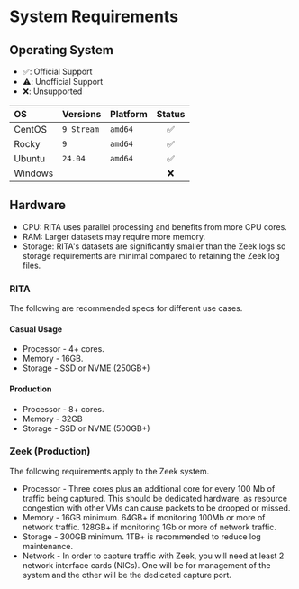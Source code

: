 # System Requirements

## Operating System

- ✅: Official Support
- ⚠️: Unofficial Support
- ❌: Unsupported

| OS              | Versions | Platform | Status | 
| :---------------- | :------ | :---- | :----: | 
| CentOS         | `9 Stream` | `amd64` | ✅ |
| Rocky         | `9` | `amd64` | ✅ |
| Ubuntu        |   `24.04`   | `amd64`| ✅ |
| Windows        |    | | ❌ |

## Hardware
- CPU: RITA uses parallel processing and benefits from more CPU cores.
- RAM: Larger datasets may require more memory.
- Storage: RITA's datasets are significantly smaller than the Zeek logs so storage requirements are minimal compared to retaining the Zeek log files.

### RITA
The following are recommended specs for different use cases. 
#### Casual Usage
* Processor - 4+ cores. 
* Memory - 16GB. 
* Storage - SSD or NVME (250GB+)

#### Production
 * Processor - 8+ cores.
 * Memory - 32GB
 * Storage - SSD or NVME (500GB+)
 
### Zeek (Production)
The following requirements apply to the Zeek system.

* Processor - Three cores plus an additional core for every 100 Mb of traffic being captured. This should be dedicated hardware, as resource congestion with other VMs can cause packets to be dropped or missed.
* Memory - 16GB minimum. 64GB+ if monitoring 100Mb or more of network traffic. 128GB+ if monitoring 1Gb or more of network traffic.
* Storage - 300GB minimum. 1TB+ is recommended to reduce log maintenance.
* Network - In order to capture traffic with Zeek, you will need at least 2 network interface cards (NICs). One will be for management of the system and the other will be the dedicated capture port.